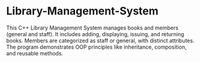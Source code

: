 # Library-Management-System
This C++ Library Management System manages books and members (general and staff). It includes adding, displaying, issuing, and returning books. Members are categorized as staff or general, with distinct attributes. The program demonstrates OOP principles like inheritance, composition, and reusable methods.
